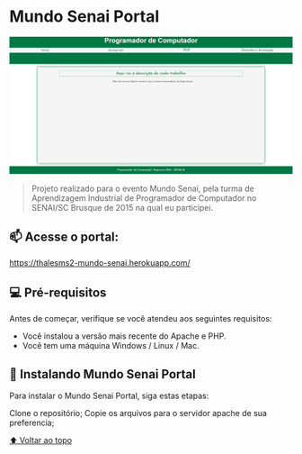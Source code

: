 # Mundo Senai Portal

<img src="./imgs/exemplo.png" alt="exemplo imagem">

> Projeto realizado para o evento Mundo Senai, pela turma de Aprendizagem Industrial de Programador de Computador no SENAI/SC Brusque de 2015 na qual eu participei.
## 📫 Acesse o portal:

https://thalesms2-mundo-senai.herokuapp.com/

## 💻 Pré-requisitos

Antes de começar, verifique se você atendeu aos seguintes requisitos:
* Você instalou a versão mais recente do Apache e PHP.
* Você tem uma máquina Windows / Linux / Mac.

## 🚀 Instalando Mundo Senai Portal

Para instalar o Mundo Senai Portal, siga estas etapas:

Clone o repositório;
Copie os arquivos para o servidor apache de sua preferencia;

[⬆ Voltar ao topo](#nome-do-projeto)<br>
